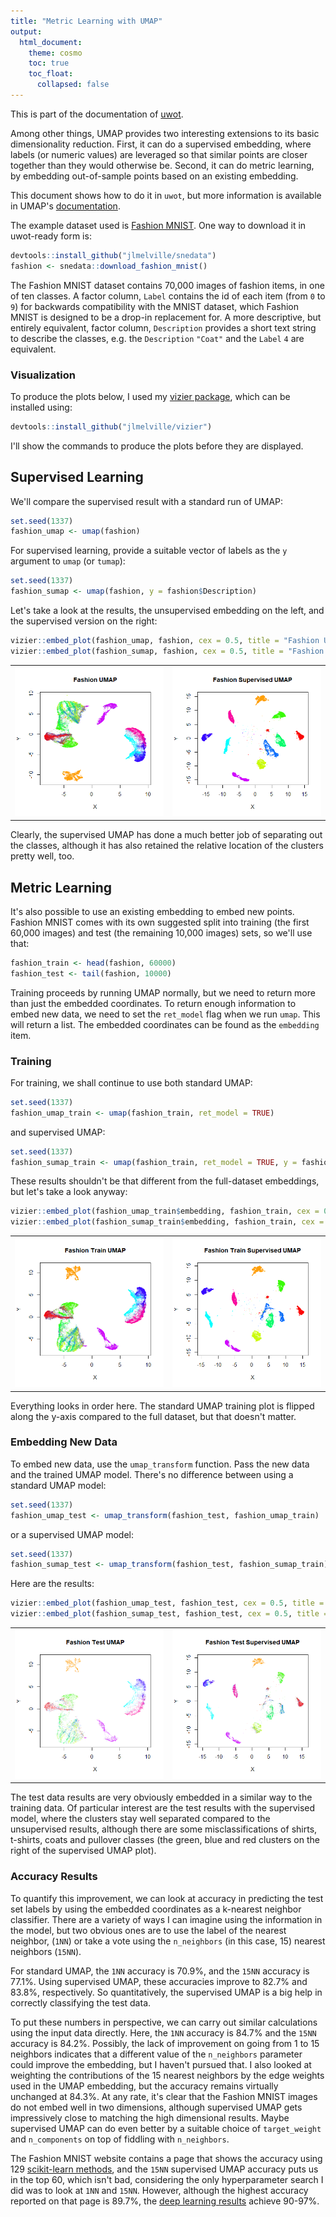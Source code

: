 ```yaml
---
title: "Metric Learning with UMAP"
output:
  html_document:
    theme: cosmo
    toc: true
    toc_float:
      collapsed: false
---
```

This is part of the documentation of [uwot](https://github.com/jlmelville/uwot).

Among other things, UMAP provides two interesting extensions to its basic
dimensionality reduction. First, it can do a supervised embedding, where 
labels (or numeric values) are leveraged so that similar points are closer
together than they would otherwise be. Second, it can do metric learning, by
embedding out-of-sample points based on an existing embedding. 

This document shows how to do it in `uwot`, but more information is
available in UMAP's 
[documentation](https://umap-learn.readthedocs.io/en/latest/supervised.html).

The example dataset used is 
[Fashion MNIST](https://github.com/zalandoresearch/fashion-mnist). One way
to download it in uwot-ready form is:

```R
devtools::install_github("jlmelville/snedata")
fashion <- snedata::download_fashion_mnist()
```

The Fashion MNIST dataset contains 70,000 images of fashion items, in one of ten
classes. A factor column, `Label` contains the id of each item (from `0` to `9`)
for backwards compatibility with the MNIST dataset, which Fashion MNIST is
designed to be a drop-in replacement for. A more descriptive, but entirely
equivalent, factor column, `Description` provides a short text string to
describe the classes, e.g. the `Description` `"Coat"` and the `Label` `4` are
equivalent.

### Visualization

To produce the plots below, I used my 
[vizier package](https://github.com/jlmelville/vizier), which can be installed
using:

```R
devtools::install_github("jlmelville/vizier")
```

I'll show the commands to produce the plots before they are displayed.

## Supervised Learning

We'll compare the supervised result with a standard run of UMAP:

```R
set.seed(1337)
fashion_umap <- umap(fashion)
```

For supervised learning, provide a suitable vector of labels as the `y` argument
to `umap` (or `tumap`):

```R
set.seed(1337)
fashion_sumap <- umap(fashion, y = fashion$Description)
```

Let's take a look at the results, the unsupervised embedding on the left, and
the supervised version on the right:

```R
vizier::embed_plot(fashion_umap, fashion, cex = 0.5, title = "Fashion UMAP", alpha_scale = 0.075)
vizier::embed_plot(fashion_sumap, fashion, cex = 0.5, title = "Fashion Supervised UMAP", alpha_scale = 0.075)
```

|                             |                           |
:----------------------------:|:--------------------------:
![Fashion UMAP](../img/umap_fashion_all.png)|![Fashion Supervised UMAP](../img/sumap_fashion_all.png)

Clearly, the supervised UMAP has done a much better job of separating out the
classes, although it has also retained the relative location of the clusters
pretty well, too.


## Metric Learning

It's also possible to use an existing embedding to embed new points. Fashion
MNIST comes with its own suggested split into training (the first 60,000
images) and test (the remaining 10,000 images) sets, so we'll use that:

```R
fashion_train <- head(fashion, 60000)
fashion_test <- tail(fashion, 10000)
```

Training proceeds by running UMAP normally, but we need to return more than just
the embedded coordinates. To return enough information to embed new data, we
need to set the `ret_model` flag when we run `umap`. This will return a list.
The embedded coordinates can be found as the `embedding` item. 

### Training

For training, we shall continue to use both standard UMAP:

```R
set.seed(1337)
fashion_umap_train <- umap(fashion_train, ret_model = TRUE)
```

and supervised UMAP:

```R
set.seed(1337)
fashion_sumap_train <- umap(fashion_train, ret_model = TRUE, y = fashion_train$Description)
```

These results shouldn't be that different from the full-dataset embeddings, but
let's take a look anyway:

```R
vizier::embed_plot(fashion_umap_train$embedding, fashion_train, cex = 0.5, title = "Fashion Train UMAP", alpha_scale = 0.075)
vizier::embed_plot(fashion_sumap_train$embedding, fashion_train, cex = 0.5, title = "Fashion Train Supervised UMAP", alpha_scale = 0.075)
```

|                             |                           |
:----------------------------:|:--------------------------:
![Fashion UMAP Train](../img/umap_fashion_train.png)|![Fashion Supervised UMAP Train](../img/sumap_fashion_train.png)

Everything looks in order here. The standard UMAP training plot is flipped along
the y-axis compared to the full dataset, but that doesn't matter.

### Embedding New Data

To embed new data, use the `umap_transform` function. Pass the new data and the
trained UMAP model. There's no difference between using a standard UMAP model:

```R
set.seed(1337)
fashion_umap_test <- umap_transform(fashion_test, fashion_umap_train)
```

or a supervised UMAP model:

```R
set.seed(1337)
fashion_sumap_test <- umap_transform(fashion_test, fashion_sumap_train)
```

Here are the results:

```R
vizier::embed_plot(fashion_umap_test, fashion_test, cex = 0.5, title = "Fashion Test UMAP", alpha_scale = 0.075)
vizier::embed_plot(fashion_sumap_test, fashion_test, cex = 0.5, title = "Fashion Test Supervised UMAP", alpha_scale = 0.075)
```

|                             |                           |
:----------------------------:|:--------------------------:
![Fashion UMAP Test](../img/umap_fashion_test.png)|![Fashion Supervised UMAP Train](../img/sumap_fashion_test.png)

The test data results are very obviously embedded in a similar way to the
training data. Of particular interest are the test results with the supervised
model, where the clusters stay well separated compared to the unsupervised 
results, although there are some misclassifications of shirts, t-shirts, coats
and pullover classes (the green, blue and red clusters on the right of the
supervised UMAP plot). 

### Accuracy Results

To quantify this improvement, we can look at accuracy in predicting the 
test set labels by using the embedded coordinates as a k-nearest neighbor 
classifier. There are a variety of ways I can imagine using the information
in the model, but two obvious ones are to use the label of the nearest neighbor,
(`1NN`) or take a vote using the `n_neighbors` (in this case, 15) nearest 
neighbors (`15NN`).

For standard UMAP, the `1NN` accuracy is 70.9%, and the `15NN` accuracy is 
77.1%. Using supervised UMAP, these accuracies improve to 82.7% and 83.8%,
respectively. So quantitatively, the supervised UMAP is a big help in correctly
classifying the test data. 

To put these numbers in perspective, we can carry out similar calculations using
the input data directly. Here, the `1NN` accuracy is 84.7% and the `15NN` 
accuracy is 84.2%. Possibly, the lack of improvement on going from 1 to 15 
neighbors indicates that a different value of the `n_neighbors` parameter could
improve the embedding, but I haven't pursued that. I also looked at weighting 
the contributions of the 15 nearest neighbors by the edge weights used in
the UMAP embedding, but the accuracy remains virtually unchanged at 84.3%.
At any rate, it's clear that the Fashion MNIST images do not embed well in 
two dimensions, although supervised UMAP gets impressively close to matching
the high dimensional results. Maybe supervised UMAP can do even better by
a suitable choice of `target_weight` and `n_components` on top of fiddling 
with `n_neighbors`.

The Fashion MNIST website contains a page that shows the accuracy using
129 
[scikit-learn methods](http://fashion-mnist.s3-website.eu-central-1.amazonaws.com/),
and the `15NN` supervised UMAP accuracy puts us in the top 60, which isn't bad,
considering the only hyperparameter search I did was to look at `1NN` and
`15NN`. However, although the highest accuracy reported on that page is 89.7%,
the 
[deep learning results](https://github.com/zalandoresearch/fashion-mnist#benchmark) achieve
90-97%.

